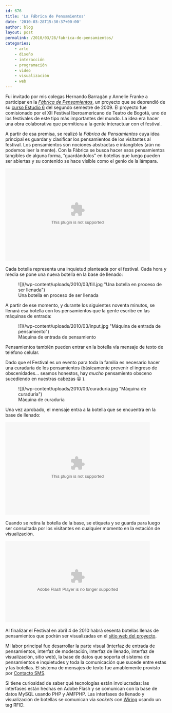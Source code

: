 ```yaml
---
id: 676
title: 'La Fábrica de Pensamientos'
date: '2010-03-28T15:30:37+00:00'
author: blog
layout: post
permalink: /2010/03/28/fabrica-de-pensamientos/
categories:
    - arte
    - diseño
    - interacción
    - programación
    - video
    - visualización
    - web
---
```


Fui invitado por mis colegas Hernando Barragán y Annelie Franke a participar en la *[Fábrica de Pensamientos](http://loquesefabrica.com)*, un proyecto que se deprendió de su [curso Estudio 6](http://designblog.uniandes.edu.co/blogs/dise3135/) del segundo semestre de 2009. El proyecto fue comisionado por el XII Festival Iberoamericano de Teatro de Bogotá, uno de los festivales de este tipo más importantes del mundo. La idea era hacer una obra colaborativa que permitiera a la gente interactuar con el festival.

A partir de esa premisa, se realizó la *Fábrica de Pensamientos* cuya idea principal es guardar y clasificar los pensamientos de los visitantes al festival. Los pensamientos son nociones abstractas e intangibles (aún no podemos leer la mente). Con la Fábrica se busca hacer esos pensamientos tangibles de alguna forma, “guardándolos” en botellas que luego pueden ser abiertas y su contenido se hace visible como el genio de la lámpara.

<embed autoplay="false" controller="true" height="288" loop="false" src="/wp-content/uploads/2010/03/visualizador.m4v" type="video/quicktime" width="450">

Cada botella representa una inquietud planteada por el festival. Cada hora y media se pone una nueva botella en la base de llenado:

<figure markdown="1" aria-describedby="caption-attachment-705" class="wp-caption alignnone" id="attachment_705" style="width: 450px">
![](/wp-content/uploads/2010/03/fill.jpg "Una botella en proceso de ser llenada")
<figcaption markdown="0" class="wp-caption-text" id="caption-attachment-705">
Una botella en proceso de ser llenada
</figcaption>

</figure>

A partir de ese momento, y durante los siguientes noventa minutos, se llenará esa botella con los pensamientos que la gente escribe en las máquinas de entrada:

<figure markdown="1" aria-describedby="caption-attachment-703" class="wp-caption alignnone" id="attachment_703" style="width: 450px">
![](/wp-content/uploads/2010/03/input.jpg "Máquina de entrada de pensamiento")
<figcaption markdown="0" class="wp-caption-text" id="caption-attachment-703">
Máquina de entrada de pensamiento
</figcaption>

</figure>

Pensamientos también pueden entrar en la botella vía mensaje de texto de teléfono celular.

Dado que el Festival es un evento para toda la familia es necesario hacer una curaduría de los pensamientos (básicamente prevenir el ingreso de obscenidades… seamos honestos, hay *mucho* pensamiento obsceno sucediendo en nuestras cabezas 😛 ).

<figure markdown="1" aria-describedby="caption-attachment-710" class="wp-caption alignnone" id="attachment_710" style="width: 450px">
![](/wp-content/uploads/2010/03/curaduria.jpg "Máquina de curaduría")
<figcaption markdown="0" class="wp-caption-text" id="caption-attachment-710">
Máquina de curaduría
</figcaption>

</figure>

Una vez aprobado, el mensaje entra a la botella que se encuentra en la base de llenado:

<embed autoplay="false" controller="true" height="288" loop="false" src="/wp-content/uploads/2010/03/llenado.m4v" type="video/quicktime" width="450">

Cuando se retira la botella de la base, se etiqueta y se guarda para luego ser consultada por los visitantes en cualquier momento en la estación de visualización.

<embed allowfullscreen="true" bgcolor="#000000" data="http://www.flickr.com/apps/video/stewart.swf?v=71377" flashvars="intl_lang=en-us&photo_secret=721f3e0226&photo_id=4470994212" height="253" src="//www.flickr.com/apps/video/stewart.swf?v=71377" type="application/x-shockwave-flash" width="450">

Al finalizar el Festival en abril 4 de 2010 habrá sesenta botellas llenas de pensamientos que podrán ser visualizadas en el [sitio web del proyecto](http://loquesefabrica.com).

Mi labor principal fue desarrollar la parte visual (interfaz de entrada de pensamientos, interfaz de moderación, interfaz de llenado, interfaz de visualización, sitio web), la base de datos que soporta el sistema de pensamientos e inquietudes y toda la comunicación que sucede entre estas y las botellas. El sistema de mensajes de texto fue amablemente provisto por [Contacto SMS](http://www.contactosms.com.co).

Si tiene curiosidad de saber qué tecnologías están involucradas: las interfases están hechas en Adobe Flash y se comunican con la base de datos MySQL usando PHP y AMFPHP. Las interfases de llenado y visualización de botellas se comunican vía *sockets* con [Wiring](http://wiring.org.co/) usando un tag RFID.